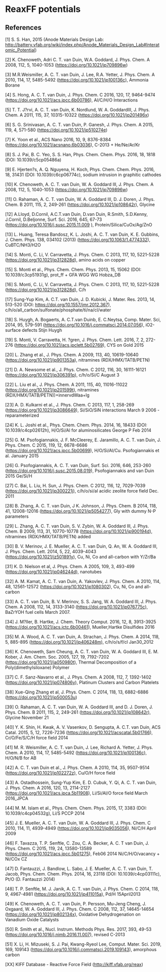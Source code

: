 ReaxFF potentials
======

## References
[1] S. S. Han, 2015 (Anode Materials Design Lab: http://battery.vfab.org/wiki/index.php/Anode_Materials_Design_Lab#Interatomic_Potential)


[2] K. Chenoweth, Adri C. T. van Duin, W.A. Goddard, J. Phys. Chem. A 2008, 112, 5, 1040-1053 (https://doi.org/10.1021/jp709896w)


[3] M.R.Weismiller, A. C. T. van Duin, J. Lee, R.A. Yetter, J. Phys. Chem. A 2010, 114, 17, 5485-5492 (https://doi.org/10.1021/jp100136c), Ammonia Borane


[4] S. Hong, A. C. T. van Duin, J. Phys. Chem. C 2016, 120, 17, 9464-9474 (https://doi.org/10.1021/acs.jpcc.6b00786), Al/C/H/O Interactions


[5] T. T. J?rvi, A. C. T. van Duin, K. Nordlund, W. A. GoddardIII, J. Phys. Chem. A 2011, 115, 37, 10315-10322 (https://doi.org/10.1021/jp201496x)


[6] S. G. Srinivasan, A. C. T. van Duin, P. Ganesh, J. Phys. Chem. A 2015, 119, 4, 571-580 (https://doi.org/10.1021/jp510274e)


[7] K. Yoon et al., ACS Nano 2016, 10, 9, 8376-8384 (https://doi.org/10.1021/acsnano.6b03036), C-2013 + He/Ne/Ar/Kr


[8] S. J. Pai, B. C. Yeo, S. S. Han, Phys. Chem. Chem. Phys. 2016, 18, 1818 (DOI: 10.1039/c5cp05486a)


[9] E. Hjerten?s, A. Q. Nguyena, H. Koch, Phys. Chem. Chem. Phys. 2016, 18, 31431 (DOI: 10.1039/c6cp06774c), sodium intrusion in graphitic cathodes


[10] K. Chenoweth, A. C. T. van Duin, W. A. Goddard III, J. Phys. Chem. A 2008, 112, 5, 1040-1053 (https://doi.org/10.1021/jp709896w)


[11] O. Rahaman, A. C. T. van Duin, W. A. Goddard III, D. J. Doren, J. Phys. Chem. B 2011, 115, 2, 249-261 (https://doi.org/10.1021/jp108642r), Glycine


[12] A.Lloyd, D.Cornil, A.C.T.van Duin, D.van Duin, R.Smith, S.D.Kenny, J.Cornil, D.Beljonne, Surf. Sci. 2016, 645, 67-73 (https://doi.org/10.1016/j.susc.2015.11.009
), Protein/Silica/CuOx/Ag/ZnO


[13] L. Huang, Teresa Bandosz, K. L. Joshi, A. C. T. van Duin, K. E. Gubbins, J. Chem. Phys. 138, 034102 (2013) (https://doi.org/10.1063/1.4774332), CuBTC/NH3/H2O


[14] S. Monti, C. Li, V. Carravetta, J. Phys. Chem. C 2013, 117, 10, 5221-5228 (https://doi.org/10.1021/jp312828d), amino acids on copper


[15] S. Monti et al., Phys. Chem. Chem. Phys. 2013, 15, 15062 (DOI: 10.1039/c3cp51931g), prot_ff + GFA WGG WG Hobza_DB


[16] S. Monti, C. Li, V. Carravetta, J. Phys. Chem. C 2013, 117, 10, 5221-5228 (https://doi.org/10.1021/jp312828d), C/h


[17] Sung-Yup Kim, A. C.T. van Duin, J. D. Kubicki, J. Mater. Res. 2013, 14, 513-520 (DOI: https://doi.org/10.1557/jmr.2012.367), 
c/h/o/all_carbon/sulfonate/phosphate/ti/na/cl/water


[18] S. Huygh, A. Bogaerts, A. C.T.van Duinb, E. C.Neytsa, Comp. Mater. Sci, 2014, 95, 579-591 (https://doi.org/10.1016/j.commatsci.2014.07.056), iO2-surface defects Stijn Huygh


[19] S. Monti, V. Carravetta, H. ?gren, J. Phys. Chem. Lett. 2016, 7, 2, 272-276 (https://doi.org/10.1021/acs.jpclett.5b02769), CYS on Gold 2015


[20] L. Zhang et al., J. Phys. Chem. A 2009, 113, 40, 10619-10640 (https://doi.org/10.1021/jp901353a), nitramines (RDX/HMX/TATB/PETN)


[21] D. A. Newsome et al., J. Phys. Chem. C 2012, 116, 30, 16111-16121 (https://doi.org/10.1021/jp306391p), c/h/o/Si/C August 3


[22] L. Liu et al., J. Phys. Chem. A 2011, 115, 40, 11016-11022 (https://doi.org/10.1021/jp201599t), nitramines (RDX/HMX/TATB/PETN))+innervdWaa+lg


[23] A. D. Kulkarni et al., J. Phys. Chem. C 2013, 117, 1, 258-269 (https://doi.org/10.1021/jp3086649), Si/SiO/SiN interactions March 9 2006 -reparameterized


[24] K. L. Joshi et al., Phys. Chem. Chem. Phys. 2014, 16, 18433 (DOI: 10.1039/c4cp02612h), H/O/Si/Al for aluminosilicates George P Feb 2014


[25] G. M. Psofogiannakis, J. F. McCleerey, E. Jaramillo, A. C. T. van Duin, J. Phys. Chem. C 2015, 119, 12, 6678-6686 (https://doi.org/10.1021/acs.jpcc.5b00699), H/O/Si/Al/Cu. Psofogiannakis et al. January 2015


[26] G. Psofogiannakis, A. C. T. van Duin, Surf. Sci. 2016, 646, 253-260 (https://doi.org/10.1016/j.susc.2015.08.019), Psofogiannakis and van Duin 2015 Ge/Si/H


[27] C. Bai, L. Liu, H. Sun, J. Phys. Chem. C 2012, 116, 12, 7029-7039 (https://doi.org/10.1021/jp300221j), c/h/o/si/al acidic zeolite force field Dec. 2011


[28] B. Zhang, A. C. T. van Duin, J K. Johnson, J. Phys. Chem. B 2014, 118, 41, 12008-12016 (https://doi.org/10.1021/jp5054277), Gly with dummy N-P parameters


[29] L. Zhang, A. C. T. van Duin, S. V. Zybin, W. A. Goddard III, J. Phys. Chem. B 2009, 113, 31, 10770-10778 (https://doi.org/10.1021/jp900194d), nitramines (RDX/HMX/TATB/PETN) added


[30] B. V. Merinov, J. E. Mueller, A. C. T. van Duin, Q. An, W. A. Goddard III, J. Phys. Chem. Lett. 2014, 5, 22, 4039-4043 (https://doi.org/10.1021/jz501891y), Cu, Ni, Co and all-carbon with Y/Zr/Ba


[31] K. D. Nielson et al, J. Phys. Chem. A 2005, 109, 3, 493-499 (https://doi.org/10.1021/jp046244d), nanotubes


[32] A. M. Kamat, A. C. T. van Duin, A. Yakovlev, J. Phys. Chem. A 2010, 114, 48, 12561-12572 (https://doi.org/10.1021/jp1080302), Cu, Ni, Co and all-carbon


[33] A. C. T. van Duin, B. V. Merinov, S. S. Jang, W. A. Goddard III, J. Phys. Chem. A 2008, 112, 14, 3133-3140 (https://doi.org/10.1021/jp076775c), BaZrYOH fuel cells March 2007.


[34] J. M?ller, B. Hartke, J. Chem. Theory Comput. 2016, 12, 8, 3913-3925 (https://doi.org/10.1021/acs.jctc.6b00461), Mueller,Hartke Disulfides 2016


[35] M. A. Wood, A. C. T. van Duin, A. Strachan, J. Phys. Chem. A 2014, 118, 5, 885-895 (https://doi.org/10.1021/jp406248m), c/h/o/s/f/cl Jan30_2012


[36] K. Chenoweth, Sam Cheung, A. C. T. van Duin, W. A. Goddard III, E. M. Kober, J. Am. Chem. Soc. 2005, 127, 19, 7192-7202 (https://doi.org/10.1021/ja050980t), Thermal Decomposition of a Poly(dimethylsiloxane) Polymer


[37] C. F. Sanz-Navarro et al., J. Phys. Chem. A 2008, 112, 7, 1392-1402 (https://doi.org/10.1021/jp074806y), Platinum Clusters and Carbon Platelets


[38] Xue-Qing Zhang et al, J. Phys. Chem. C 2014, 118, 13, 6882-6886 (https://doi.org/10.1021/jp500053u)


[39] O. Rahaman, A. C. T. van Duin, W. A. Goddard III, and D. J. Doren, J. Phys. Chem. B 2011, 115, 2, 249-261 (https://doi.org/10.1021/jp108642r), Glycine November 21


[40] Y. K. Shin, H. Kwak, A. V. Vasenkov, D. Sengupta, A. C.T. van Duin, ACS Catal. 2015, 5, 12, 7226-7236 (https://doi.org/10.1021/acscatal.5b01766), Cr/O/Fe/S/C/H force field 2014


[41] M. R. Weismiller, A. C. T. van Duin, J. Lee, Richard A. Yetter, J. Phys. Chem. A 2010, 114, 17, 5485-5492 (https://doi.org/10.1021/jp100136c), H/O/N/B for AB


[42] A. C. T. van Duin et al., J. Phys. Chem. A 2010, 114, 35, 9507-9514 (https://doi.org/10.1021/jp102272z), Cu/O/H force field


[43] A. Ostadhossein, Sung-Yup Kim, E. D. Cubuk, Y. Qi, A. C. T. van Duin, J. Phys. Chem. A 2016, 120, 13, 2114-2127 (https://doi.org/10.1021/acs.jpca.5b11908), Li/Si/Al/O force field March 2016_JPCA


[44] M. M. Islam et al., Phys. Chem. Chem. Phys. 2015, 17, 3383 (DOI: 10.1039/c4cp04532g), Li/S PCCP 2014


[45] J. E. Mueller, A. C. T. van Duin, W. A. Goddard III, J. Phys. Chem. C 2010, 114, 11, 4939-4949 (https://doi.org/10.1021/jp9035056), Ni/C/H April 2009


[46] F. Tavazza, T. P. Senftle, C. Zou, C. A. Becker, A. C. T van Duin, J. Phys. Chem. C 2015, 119, 24, 13580-13589 (https://doi.org/10.1021/acs.jpcc.5b01275), Feb06 2014 Ni/C/H/O/vacancy + Ni/COx CZ


[47] D. Fantauzzi, J. Bandlow, L. Sabo, J. E. Mueller, A. C. T. van Duin, T. Jacob, Phys. Chem. Chem. Phys. 2014, 16, 23118 (DOI: 10.1039/c4cp03111c), Pt/O (D. Fantauzzi 2014)


[48] T. P. Senftle, M. J. Janik, A. C. T. van Duin, J. Phys. Chem. C 2014, 118, 9, 4967-4981 (https://doi.org/10.1021/jp411015a), Pd/H 15April2013


[49] K. Chenoweth, A. C. T. van Duin, P. Persson, Mu-Jeng Cheng, J. Oxgaard, W. A. Goddard III, J. Phys. Chem. C 2008, 112, 37, 14645-14654 (https://doi.org/10.1021/jp802134x), Oxidative Dehydrogenation on Vanadium Oxide Catalysts


[50] R. Smith et al., Nucl. Instrum. Methods Phys. Res. 2017, 393, 49-53 (https://doi.org/10.1016/j.nimb.2016.11.007), revised C-2013


[51] X. Li, H. Mizuseki, S. J. Pai, Kwang-Ryeol Lee, Comput. Mater. Sci. 2019, 169, 109143 (https://doi.org/10.1016/j.commatsci.2019.109143), amorphous carbon


[XX] KIFF Database - Reactive Force Field (http://kiff.vfab.org/reax)